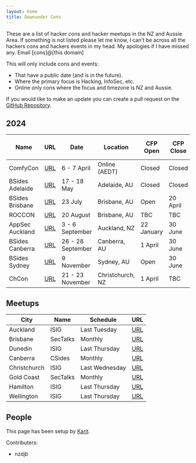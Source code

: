```yaml
---
layout: home
title: Downunder Cons
---
```


These are a list of hacker cons and hacker meetups in the NZ and Aussie Area. If something is not listed please let me know, I can't be across all the hackers cons and hackers events in my head. My apologies if I have missed any. Email [cons]@[this domain]

This will only include cons and events:
* That have a public date (and is in the future).
* Where the primary focus is Hacking, InfoSec, etc.
* Online only cons where the focus and timezone is NZ and Aussie.

If you would like to make an update you can create a pull request on the [GitHub Repository](https://github.com/nzkarit/downundercons).

## 2024

| Name | URL | Date | Location | CFP Open | CFP Close | Ticket On Sale |
| ---- | --- | ---- | -------- | -------- | --------- | -------------- |
| ComfyCon | [URL](https://au.comfycon.rocks/) | 6 - 7 April | Online (AEDT) | Closed | Closed | N/A |
| BSides Adelaide | [URL](https://bsidesadelaide.com.au/) | 17 - 18 May | Adelaide, AU | Closed | Closed | Now |
| BSides Brisbane | [URL](https://bsidesbrisbane.com/) | 23 July | Brisbane, AU | Open | 20 April | Now |
| ROCCON | [URL](https://www.realmsofcyber.com/) | 20 August | Brisbane, AU | TBC | TBC | TBC |
| AppSec Auckland | [URL](https://appsec.org.nz/conference/) | 3 - 6 September | Auckland, NZ | 22 January | 30 June | 1 April |
| BSides Canberra | [URL](https://www.bsidesau.com.au/) | 26 - 28 September | Canberra, AU | 1 April | 30 June | Now |
| BSides Sydney | [URL](https://bsides.sydney) | 9 November | Sydney, AU | Open | 30 June | Now |
| ChCon | [URL](https://2024.chcon.nz/) | 21 - 23 November | Christchurch, NZ | 1 April | TBC | 31 July |

## Meetups

| City | Name | Schedule | URL |
| ---- | ---- | -------- | --- |
| Auckland | ISIG | Last Tuesday | [URL](https://isig.org.nz/) |
| Brisbane | SecTalks | Monthly | [URL](https://www.meetup.com/SecTalks-Brisbane/) |
| Dunedin | ISIG | Last Thursday | [URL](https://isig.org.nz/) |
| Canberra | CSides | Monthly | [URL](https://www.bsidesau.com.au/csides.html) |
| Christchurch | ISIG | Last Wednesday | [URL](https://www.meetup.com/isig-christchurch-nz/) |
| Gold Coast | SecTalks | Monthly | [URL](https://www.meetup.com/sectalks-goldcoast/) |
| Hamilton | ISIG | Last Thursday | [URL](https://isig.org.nz/) |
| Wellington | ISIG | Last Thursday | [URL](https://isig.org.nz/) |

## People
This page has been setup by [Karit](https://www.karit.nz/).

Contributers:
* nzdjb
